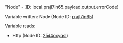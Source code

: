 "Node" - (ID: local.prajl7in65.payload.output.errorCode)

Variable written:
Node (Node ID: [prajl7in65](../nodes/prajl7in65.md))

Variable reads:
* Http (Node ID: [25d4oxyqsl](../nodes/25d4oxyqsl.md))
